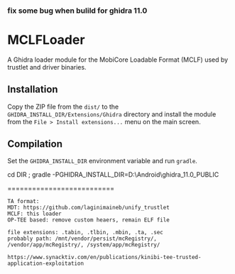 ### fix some bug when bulild for ghidra 11.0

# MCLFLoader

A Ghidra loader module for the MobiCore Loadable Format (MCLF) used by trustlet and driver binaries.

## Installation

Copy the ZIP file from the `dist/` to the `GHIDRA_INSTALL_DIR/Extensions/Ghidra` directory and install the module from the `File > Install extensions...` menu on the main screen.

## Compilation

Set the `GHIDRA_INSTALL_DIR` environment variable and run `gradle`.

cd DIR ; gradle -PGHIDRA_INSTALL_DIR=D:\Android\ghidra_11.0_PUBLIC

==========================
```
TA format: 
MDT: https://github.com/laginimaineb/unify_trustlet
MCLF: this loader
OP-TEE based: remove custom heaers, remain ELF file

file extensions: .tabin, .tlbin, .mbin, .ta, .sec
probably path: /mnt/vendor/persist/mcRegistry/, /vendor/app/mcRegistry/, /system/app/mcRegistry/

https://www.synacktiv.com/en/publications/kinibi-tee-trusted-application-exploitation
```
